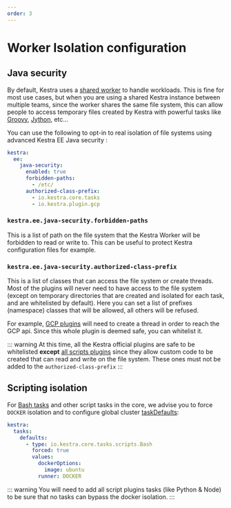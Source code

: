 ```yaml
---
order: 3
---
```

# Worker Isolation configuration

## Java security

By default, Kestra uses a [shared worker](../../architecture#worker) to handle workloads. This is fine for most use cases, but when you are using a shared Kestra instance between multiple teams, since the worker shares the same file system, this can allow people to access temporary files created by Kestra with powerful tasks like [Groovy](/plugins/plugin-script-groovy/tasks/io.kestra.plugin.scripts.groovy.Eval), [Jython](/plugins/plugin-script-jython/tasks/io.kestra.plugin.scripts.jython.Eval), etc...

You can use the following to opt-in to real isolation of file systems using advanced Kestra EE Java security :

```yaml
kestra:
  ee:
    java-security:
      enabled: true
      forbidden-paths:
        - /etc/
      authorized-class-prefix:
        - io.kestra.core.tasks
        - io.kestra.plugin.gcp
```

### `kestra.ee.java-security.forbidden-paths`
This is a list of path on the file system that the Kestra Worker will be forbidden to read or write to. This can be useful to protect Kestra configuration files for example.

### `kestra.ee.java-security.authorized-class-prefix`
This is a list of classes  that can access the file system or create threads.
Most of the plugins will never need to have access to the file system (except on temporary directories that are created and isolated for each task, and are whitelisted by default). Here you can set a list of prefixes (namespace) classes that will be allowed, all others will be refused.

For example, [GCP plugins](/plugins/plugin-gcp/) will need to create a thread in order to reach the GCP api. Since this whole plugin is deemed safe, you can whitelist it.

::: warning
At this time, all the Kestra official plugins are safe to be whitelisted **except** [all scripts plugins](/plugins/plugin-script-groovy/) since they allow custom code to be created that can read and write on the file system. These ones must not be added to the `authorized-class-prefix`
:::

## Scripting isolation
For [Bash tasks](/plugins/core/tasks/scripts/io.kestra.core.tasks.scripts.Bash.html) and other script tasks in the core, we advise you to force `DOCKER` isolation and to configure global cluster [taskDefaults](/docs/administrator-guide/configuration/others/#kestra-tasks-defaults):

```yaml
kestra:
  tasks:
    defaults:
      - type: io.kestra.core.tasks.scripts.Bash
        forced: true
        values:
          dockerOptions:
            image: ubuntu
          runner: DOCKER
```

::: warning
You will need to add all script plugins tasks (like Python & Node) to be sure that no tasks can bypass the docker isolation.
:::
